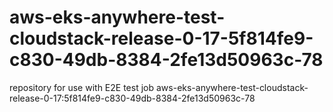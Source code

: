 # aws-eks-anywhere-test-cloudstack-release-0-17-5f814fe9-c830-49db-8384-2fe13d50963c-78
repository for use with E2E test job aws-eks-anywhere-test-cloudstack-release-0-17:5f814fe9-c830-49db-8384-2fe13d50963c-78
